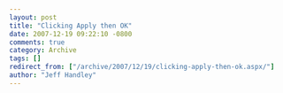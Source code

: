 ```yaml
---
layout: post
title: "Clicking Apply then OK"
date: 2007-12-19 09:22:10 -0800
comments: true
category: Archive
tags: []
redirect_from: ["/archive/2007/12/19/clicking-apply-then-ok.aspx/"]
author: "Jeff Handley"
---
```


